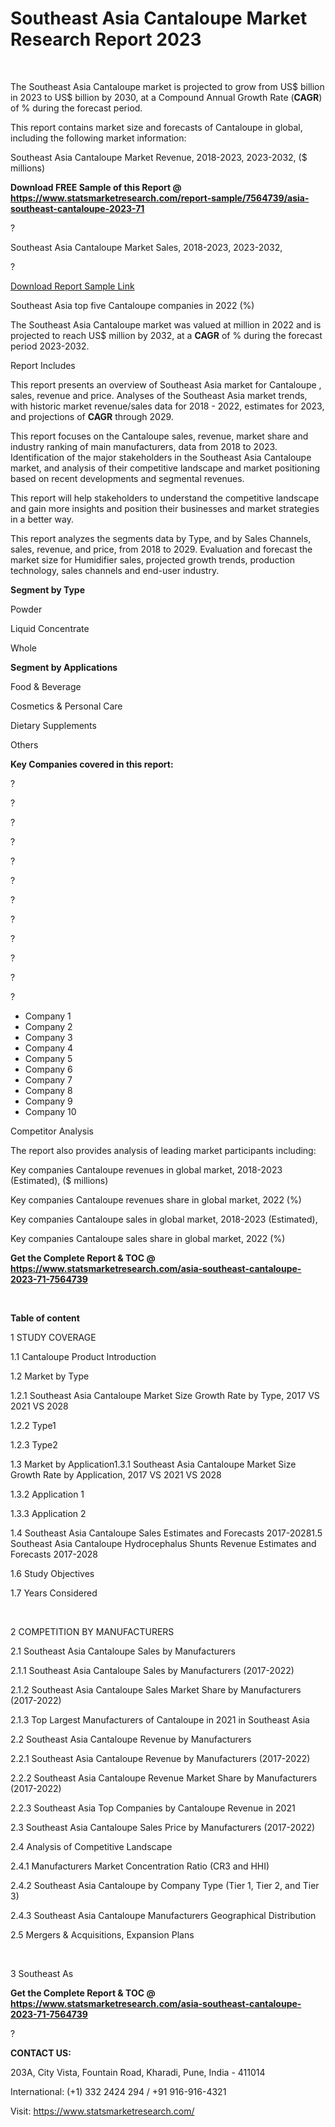 <h1>Southeast Asia Cantaloupe Market Research Report 2023</h1><br/><p>The Southeast Asia Cantaloupe market is projected to grow from US$ billion in 2023 to US$ billion by 2030, at a Compound Annual Growth Rate (<strong>CAGR</strong>) of % during the forecast period.</p>
 
 
 
 <p>This report contains market size and forecasts of Cantaloupe in global, including the following market information:</p>
 
 
 
 <p>Southeast Asia Cantaloupe Market Revenue, 2018-2023, 2023-2032, ($ millions)</p>
 
 
 
 <div><b>Download FREE Sample of this Report @ <a href="https://www.statsmarketresearch.com/download-free-sample/7564739/asia-southeast-cantaloupe-2023-71">https://www.statsmarketresearch.com/report-sample/7564739/asia-southeast-cantaloupe-2023-71</a></b></div>
 
 
 
 <p>? </p>
 
 
 
 <p>Southeast Asia Cantaloupe Market Sales, 2018-2023, 2023-2032,</p>
 
 
 
 <p>? </p>
 
 
 
 <p><a href="https://www.statsmarketresearch.com/download-free-sample/7564739/asia-southeast-cantaloupe-2023-71">Download Report Sample Link</a></p>
 
 
 
 <p>Southeast Asia top five Cantaloupe companies in 2022 (%)</p>
 
 
 
 <p>The Southeast Asia Cantaloupe market was valued at million in 2022 and is projected to reach US$ million by 2032, at a <strong>CAGR</strong> of % during the forecast period 2023-2032.</p>
 
 
 
 <p>Report Includes</p>
 
 
 
 <p>This report presents an overview of Southeast Asia market for Cantaloupe , sales, revenue and price. Analyses of the Southeast Asia market trends, with historic market revenue/sales data for 2018 - 2022, estimates for 2023, and projections of <strong>CAGR</strong> through 2029.</p>
 
 
 
 <p>This report focuses on the Cantaloupe sales, revenue, market share and industry ranking of main manufacturers, data from 2018 to 2023. Identification of the major stakeholders in the Southeast Asia Cantaloupe market, and analysis of their competitive landscape and market positioning based on recent developments and segmental revenues.</p>
 
 
 
 <p>This report will help stakeholders to understand the competitive landscape and gain more insights and position their businesses and market strategies in a better way.</p>
 
 
 
 <p>This report analyzes the segments data by Type, and by Sales Channels, sales, revenue, and price, from 2018 to 2029. Evaluation and forecast the market size for Humidifier sales, projected growth trends, production technology, sales channels and end-user industry.</p>
 
 
 
 <p><strong>Segment by Type</strong></p>
 
 
 
 <p>Powder</p>
 
 
 
 <p>Liquid Concentrate</p>
 
 
 
 <p>Whole</p>
 
 
 
 <p><strong>Segment <strong><strong>by Applications</strong></strong></strong></p>
 
 
 
 <p>Food & Beverage</p>
 
 
 
 <p>Cosmetics & Personal Care</p>
 
 
 
 <p>Dietary Supplements</p>
 
 
 
 <p>Others</p>
 
 
 
 <p><strong>Key Companies covered in this report:</strong></p>
 
 
 
 <p>? </p>
 
 
 
 <p>? </p>
 
 
 
 <p>? </p>
 
 
 
 <p>? </p>
 
 
 
 <p>? </p>
 
 
 
 <p>? </p>
 
 
 
 <p>? </p>
 
 
 
 <p>? </p>
 
 
 
 <p>? </p>
 
 
 
 <p>? </p>
 
 
 
 <p>? </p>
 
 
 
 <p>? </p>
 
 
 
 <ul>
 
 <li>Company 1</li>
 
 <li>Company 2</li>
 
 <li>Company 3</li>
 
 <li>Company 4</li>
 
 <li>Company 5</li>
 
 <li>Company 6</li>
 
 <li>Company 7</li>
 
 <li>Company 8</li>
 
 <li>Company 9</li>
 
 <li>Company 10</li>
 
 </ul>
 
 
 
 <p>Competitor Analysis</p>
 
 
 
 <p>The report also provides analysis of leading market participants including:</p>
 
 
 
 <p>Key companies Cantaloupe revenues in global market, 2018-2023 (Estimated), ($ millions)</p>
 
 
 
 <p>Key companies Cantaloupe revenues share in global market, 2022 (%)</p>
 
 
 
 <p>Key companies Cantaloupe sales in global market, 2018-2023 (Estimated),</p>
 
 
 
 <p>Key companies Cantaloupe sales share in global market, 2022 (%)</p>
 
 
 
 <div><b>Get the Complete Report & TOC @ <a href="https://www.statsmarketresearch.com/asia-southeast-cantaloupe-2023-71-7564739">https://www.statsmarketresearch.com/asia-southeast-cantaloupe-2023-71-7564739</a></b></div>
 
 
 
 <p><br />
 
 <b>Table of content</b></p>
 
 
 
 <p>1 STUDY COVERAGE<br />
 
 1.1 Cantaloupe Product Introduction<br />
 
 1.2 Market by Type<br />
 
 1.2.1 Southeast Asia Cantaloupe Market Size Growth Rate by Type, 2017 VS 2021 VS 2028<br />
 
 1.2.2 Type1<br />
 
 1.2.3 Type2<br />
 
 1.3 Market by Application1.3.1 Southeast Asia Cantaloupe Market Size Growth Rate by Application, 2017 VS 2021 VS 2028<br />
 
 1.3.2 Application 1<br />
 
 1.3.3 Application 2<br />
 
 1.4 Southeast Asia Cantaloupe Sales Estimates and Forecasts 2017-20281.5 Southeast Asia Cantaloupe Hydrocephalus Shunts Revenue Estimates and Forecasts 2017-2028<br />
 
 1.6 Study Objectives<br />
 
 1.7 Years Considered<br />
 
 <br />
 
 2 COMPETITION BY MANUFACTURERS<br />
 
 2.1 Southeast Asia Cantaloupe Sales by Manufacturers<br />
 
 2.1.1 Southeast Asia Cantaloupe Sales by Manufacturers (2017-2022)<br />
 
 2.1.2 Southeast Asia Cantaloupe Sales Market Share by Manufacturers (2017-2022)<br />
 
 2.1.3 Top Largest Manufacturers of Cantaloupe in 2021 in Southeast Asia<br />
 
 2.2 Southeast Asia Cantaloupe Revenue by Manufacturers<br />
 
 2.2.1 Southeast Asia Cantaloupe Revenue by Manufacturers (2017-2022)<br />
 
 2.2.2 Southeast Asia Cantaloupe Revenue Market Share by Manufacturers (2017-2022)<br />
 
 2.2.3 Southeast Asia Top Companies by Cantaloupe Revenue in 2021<br />
 
 2.3 Southeast Asia Cantaloupe Sales Price by Manufacturers (2017-2022)<br />
 
 2.4 Analysis of Competitive Landscape<br />
 
 2.4.1 Manufacturers Market Concentration Ratio (CR3 and HHI)<br />
 
 2.4.2 Southeast Asia Cantaloupe by Company Type (Tier 1, Tier 2, and Tier 3)<br />
 
 2.4.3 Southeast Asia Cantaloupe Manufacturers Geographical Distribution<br />
 
 2.5 Mergers & Acquisitions, Expansion Plans<br />
 
 <br />
 
 3 Southeast As</p>
 
 
 
 <div><b>Get the Complete Report & TOC @ <a href="https://www.statsmarketresearch.com/asia-southeast-cantaloupe-2023-71-7564739">https://www.statsmarketresearch.com/asia-southeast-cantaloupe-2023-71-7564739</a></b></div>
 
 
 
 <p>? </p>
 
 
 
 <p><b>CONTACT US:</b><br />
 
 203A, City Vista, Fountain Road, Kharadi, Pune, India - 411014<br />
 
 International: (+1) 332 2424 294 / +91 916-916-4321<br />
 
 Visit: <a href="https://www.statsmarketresearch.com/">https://www.statsmarketresearch.com/</a></p>